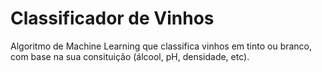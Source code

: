 # Classificador de Vinhos

Algoritmo de Machine Learning que classifica vinhos em tinto ou branco, com base na sua consituição (álcool, pH, densidade, etc).
